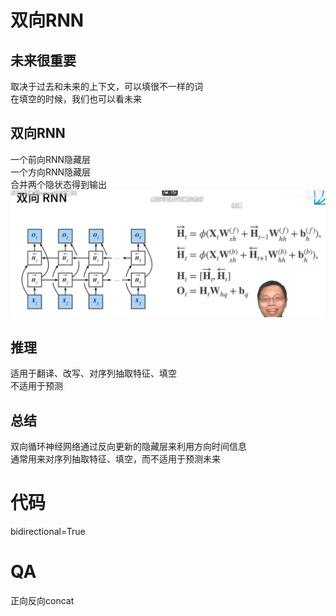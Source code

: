 # 双向RNN
## 未来很重要
取决于过去和未来的上下文，可以填很不一样的词   
在填空的时候，我们也可以看未来   
## 双向RNN
一个前向RNN隐藏层   
一个方向RNN隐藏层   
合并两个隐状态得到输出   
![alt text](image-26.png)
## 推理
适用于翻译、改写、对序列抽取特征、填空   
不适用于预测   
## 总结
双向循环神经网络通过反向更新的隐藏层来利用方向时间信息   
通常用来对序列抽取特征、填空，而不适用于预测未来   

# 代码
bidirectional=True   

# QA
正向反向concat   


